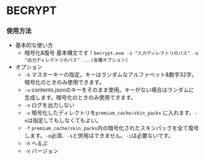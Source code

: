 # BECRYPT

### 使用方法
- 基本的な使い方
  - 暗号化&復号
   基本構文です！`becrypt.exe -i "入力ディレクトリのパス" -o "出力ディレクトリのパス" ...(各種オプション)`
- オプション
  - `-k`
   マスターキーの指定。キーはランダムなアルファベット&数字32字。暗号化のときのみ使用できます。
  - `-u`
   contents.jsonのキーをそのまま使用。キーがない場合はランダムに生成します。暗号化のときのみ使用できます。
  - `-n`
   ログを出力しない
  - `-s`
   暗号化したディレクトリを`premium_cache/skin_packs` に入れます。`-o`は指定してもしなくてもよい。
  - `-f`
   `premium_cache/skin_packs`内の暗号化されたスキンパックを全て復号します。`-o`必須、`-s`と併用はできません。`-i`は必要ないです。
  - `-h`
   へるぷ
  - `-V`
   バージョン